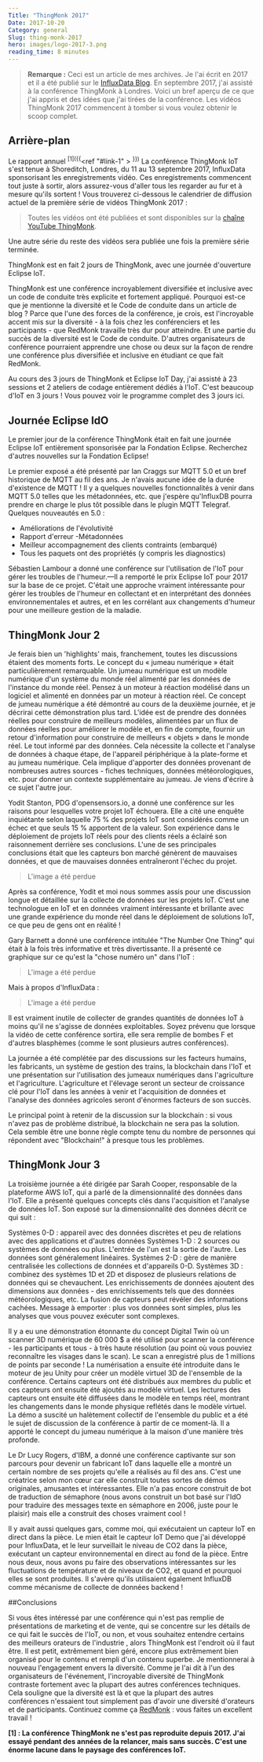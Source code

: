 ```yaml
---
Title: "ThingMonk 2017"
Date: 2017-10-20
Category: general
Slug: thing-monk-2017
hero: images/logo-2017-3.png
reading_time: 8 minutes
---
```


> **Remarque :** Ceci est un article de mes archives. Je l'ai écrit en 2017 et il a été publié sur le [InfluxData Blog](https://www.influxdata.com/blog/thingmonk-iot-insights/).
En septembre 2017, j'ai assisté à la conférence ThingMonk à Londres. Voici un bref aperçu de ce que j'ai appris et des idées que j'ai tirées de la conférence. Les vidéos ThingMonk 2017 commencent à tomber si vous voulez obtenir le scoop complet.

## Arrière-plan

Le rapport annuel <sup>[1]({{</sup><ref "#link-1" > <sup>}})</sup> La conférence ThingMonk IoT s'est tenue à Shoreditch, Londres, du 11 au 13 septembre 2017, InfluxData sponsorisant les enregistrements vidéo. Ces enregistrements commencent tout juste à sortir, alors assurez-vous d'aller tous les regarder au fur et à mesure qu'ils sortent ! Vous trouverez ci-dessous le calendrier de diffusion actuel de la première série de vidéos ThingMonk 2017 :

> Toutes les vidéos ont été publiées et sont disponibles sur la [chaîne YouTube ThingMonk](https://redmonk.com/?series=thingmonk-2017).

Une autre série du reste des vidéos sera publiée une fois la première série terminée.

ThingMonk est en fait 2 jours de ThingMonk, avec une journée d'ouverture Eclipse IoT.

ThingMonk est une conférence incroyablement diversifiée et inclusive avec un code de conduite très explicite et fortement appliqué. Pourquoi est-ce que je mentionne la diversité et le Code de conduite dans un article de blog ? Parce que l'une des forces de la conférence, je crois, est l'incroyable accent mis sur la diversité - à la fois chez les conférenciers et les participants - que RedMonk travaille très dur pour atteindre. Et une partie du succès de la diversité est le Code de conduite. D'autres organisateurs de conférence pourraient apprendre une chose ou deux sur la façon de rendre une conférence plus diversifiée et inclusive en étudiant ce que fait RedMonk.

Au cours des 3 jours de ThingMonk et Eclipse IoT Day, j'ai assisté à 23 sessions et 2 ateliers de codage entièrement dédiés à l'IoT. C'est beaucoup d'IoT en 3 jours ! Vous pouvez voir le programme complet des 3 jours ici.

## Journée Eclipse IdO

Le premier jour de la conférence ThingMonk était en fait une journée Eclipse IoT entièrement sponsorisée par la Fondation Eclipse. Recherchez d'autres nouvelles sur la Fondation Eclipse!

Le premier exposé a été présenté par Ian Craggs sur MQTT 5.0 et un bref historique de MQTT au fil des ans. Je n'avais aucune idée de la durée d'existence de MQTT ! Il y a quelques nouvelles fonctionnalités à venir dans MQTT 5.0 telles que les métadonnées, etc. que j'espère qu'InfluxDB pourra prendre en charge le plus tôt possible dans le plugin MQTT Telegraf. Quelques nouveautés en 5.0 :

- Améliorations de l'évolutivité
- Rapport d'erreur
-Métadonnées
- Meilleur accompagnement des clients contraints (embarqué)
- Tous les paquets ont des propriétés (y compris les diagnostics)

Sébastien Lambour a donné une conférence sur l'utilisation de l'IoT pour gérer les troubles de l'humeur.—Il a remporté le prix Eclipse IoT pour 2017 sur la base de ce projet. C'était une approche vraiment intéressante pour gérer les troubles de l'humeur en collectant et en interprétant des données environnementales et autres, et en les corrélant aux changements d'humeur pour une meilleure gestion de la maladie.

## ThingMonk Jour 2

Je ferais bien un 'highlights' mais, franchement, toutes les discussions étaient des moments forts. Le concept du « jumeau numérique » était particulièrement remarquable. Un jumeau numérique est un modèle numérique d'un système du monde réel alimenté par les données de l'instance du monde réel. Pensez à un moteur à réaction modélisé dans un logiciel et alimenté en données par un moteur à réaction réel. Ce concept de jumeau numérique a été démontré au cours de la deuxième journée, et je décrirai cette démonstration plus tard. L'idée est de prendre des données réelles pour construire de meilleurs modèles, alimentées par un flux de données réelles pour améliorer le modèle et, en fin de compte, fournir un retour d'information pour construire de meilleurs « objets » dans le monde réel. Le tout informé par des données. Cela nécessite la collecte et l'analyse de données à chaque étape, de l'appareil périphérique à la plate-forme et au jumeau numérique. Cela implique d'apporter des données provenant de nombreuses autres sources - fiches techniques, données météorologiques, etc. pour donner un contexte supplémentaire au jumeau. Je viens d'écrire à ce sujet l'autre jour.

Yodit Stanton, PDG d'opensensors.io, a donné une conférence sur les raisons pour lesquelles votre projet IoT échouera. Elle a cité une enquête inquiétante selon laquelle 75 % des projets IoT sont considérés comme un échec et que seuls 15 % apportent de la valeur. Son expérience dans le déploiement de projets IoT réels pour des clients réels a éclairé son raisonnement derrière ses conclusions. L'une de ses principales conclusions était que les capteurs bon marché génèrent de mauvaises données, et que de mauvaises données entraîneront l'échec du projet.

> L'image a été perdue

Après sa conférence, Yodit et moi nous sommes assis pour une discussion longue et détaillée sur la collecte de données sur les projets IoT. C'est une technologue en IoT et en données vraiment intéressante et brillante avec une grande expérience du monde réel dans le déploiement de solutions IoT, ce que peu de gens ont en réalité !

Gary Barnett a donné une conférence intitulée "The Number One Thing" qui était à la fois très informative et très divertissante. Il a présenté ce graphique sur ce qu'est la "chose numéro un" dans l'IoT :

> L'image a été perdue

Mais à propos d'InfluxData :

> L'image a été perdue

Il est vraiment inutile de collecter de grandes quantités de données IoT à moins qu'il ne s'agisse de données exploitables. Soyez prévenu que lorsque la vidéo de cette conférence sortira, elle sera remplie de bombes F et d'autres blasphèmes (comme le sont plusieurs autres conférences).

La journée a été complétée par des discussions sur les facteurs humains, les fabricants, un système de gestion des trains, la blockchain dans l'IoT et une présentation sur l'utilisation des jumeaux numériques dans l'agriculture et l'agriculture. L'agriculture et l'élevage seront un secteur de croissance clé pour l'IoT dans les années à venir et l'acquisition de données et l'analyse des données agricoles seront d'énormes facteurs de son succès.

Le principal point à retenir de la discussion sur la blockchain : si vous n'avez pas de problème distribué, la blockchain ne sera pas la solution. Cela semble être une bonne règle compte tenu du nombre de personnes qui répondent avec "Blockchain!" à presque tous les problèmes.

## ThingMonk Jour 3

La troisième journée a été dirigée par Sarah Cooper, responsable de la plateforme AWS IoT, qui a parlé de la dimensionnalité des données dans l'IoT. Elle a présenté quelques concepts clés dans l'acquisition et l'analyse de données IoT. Son exposé sur la dimensionnalité des données décrit ce qui suit :

Systèmes 0-D : appareil avec des données discrètes et peu de relations avec des applications et d'autres données
Systèmes 1-D : 2 sources ou systèmes de données ou plus. L'entrée de l'un est la sortie de l'autre. Les données sont généralement linéaires.
Systèmes 2-D : gère de manière centralisée les collections de données et d'appareils 0-D.
Systèmes 3D : combinez des systèmes 1D et 2D et disposez de plusieurs relations de données qui se chevauchent.
Les enrichissements de données ajoutent des dimensions aux données - des enrichissements tels que des données météorologiques, etc. La fusion de capteurs peut révéler des informations cachées.
Message à emporter : plus vos données sont simples, plus les analyses que vous pouvez exécuter sont complexes.

Il y a eu une démonstration étonnante du concept Digital Twin où un scanner 3D numérique de 60 000 $ a été utilisé pour scanner la conférence - les participants et tous - à très haute résolution (au point où vous pouviez reconnaître les visages dans le scan). Le scan a enregistré plus de 1 millions de points par seconde ! La numérisation a ensuite été introduite dans le moteur de jeu Unity pour créer un modèle virtuel 3D de l'ensemble de la conférence. Certains capteurs ont été distribués aux membres du public et ces capteurs ont ensuite été ajoutés au modèle virtuel. Les lectures des capteurs ont ensuite été diffusées dans le modèle en temps réel, montrant les changements dans le monde physique reflétés dans le modèle virtuel. La démo a suscité un halètement collectif de l'ensemble du public et a été le sujet de discussion de la conférence à partir de ce moment-là. Il a apporté le concept du jumeau numérique à la maison d'une manière très profonde.

Le Dr Lucy Rogers, d'IBM, a donné une conférence captivante sur son parcours pour devenir un fabricant IoT dans laquelle elle a montré un certain nombre de ses projets qu'elle a réalisés au fil des ans. C'est une créatrice selon mon cœur car elle construit toutes sortes de démos originales, amusantes et intéressantes. Elle n'a pas encore construit de bot de traduction de sémaphore (nous avons construit un bot basé sur l'IdO pour traduire des messages texte en sémaphore en 2006, juste pour le plaisir) mais elle a construit des choses vraiment cool !

Il y avait aussi quelques gars, comme moi, qui exécutaient un capteur IoT en direct dans la pièce. Le mien était le capteur IoT Demo que j'ai développé pour InfluxData, et le leur surveillait le niveau de CO2 dans la pièce, exécutant un capteur environnemental en direct au fond de la pièce. Entre nous deux, nous avons pu faire des observations intéressantes sur les fluctuations de température et de niveaux de CO2, et quand et pourquoi elles se sont produites. Il s'avère qu'ils utilisaient également InfluxDB comme mécanisme de collecte de données backend !

##Conclusions

Si vous êtes intéressé par une conférence qui n'est pas remplie de présentations de marketing et de vente, qui se concentre sur les détails de ce qui fait le succès de l'IoT, ou non, et vous souhaitez entendre certains des meilleurs orateurs de l'industrie , alors ThingMonk est l'endroit où il faut être. Il est petit, extrêmement bien géré, encore plus extrêmement bien organisé pour le contenu et rempli d'un contenu superbe. Je mentionnerai à nouveau l'engagement envers la diversité. Comme je l'ai dit à l'un des organisateurs de l'événement, l'incroyable diversité de ThingMonk contraste fortement avec la plupart des autres conférences techniques. Cela souligne que la diversité est là et que la plupart des autres conférences n'essaient tout simplement pas d'avoir une diversité d'orateurs et de participants. Continuez comme ça [RedMonk](https://redmonk.com) : vous faites un excellent travail !

**<a name="link-1"></a> [1] : La conférence ThingMonk ne s'est pas reproduite depuis 2017. J'ai essayé pendant des années de la relancer, mais sans succès. C'est une énorme lacune dans le paysage des conférences IoT.**
